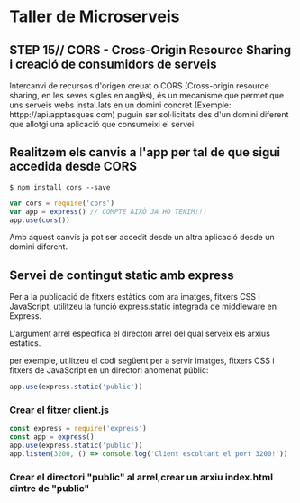 # Taller de Microserveis
## STEP 15// CORS - Cross-Origin Resource Sharing i creació de consumidors de serveis

Intercanvi de recursos d'origen creuat o CORS (Cross-origin resource sharing, en les seves sigles en anglès), és un mecanisme que permet que uns serveis webs instal.lats en un domini concret (Exemple: httpp://api.apptasques.com) puguin ser sol·licitats des d'un domini diferent que allotgi una aplicació que consumeixi el servei.


## Realitzem els canvis a l'app per tal de que sigui accedida desde CORS

```Shell
$ npm install cors --save
```

```JavaScript
var cors = require('cors')
var app = express() // COMPTE AIXÒ JA HO TENIM!!!
app.use(cors())
```

Amb aquest canvis ja pot ser accedit desde un altra aplicació desde un domini diferent.

## Servei de contingut static amb express


Per a la publicació de fitxers estàtics com ara imatges, fitxers CSS i JavaScript, utilitzeu la funció express.static integrada de middleware en Express.

L'argument arrel especifica el directori arrel del qual serveix els arxius estàtics.

per exemple, utilitzeu el codi següent per a servir imatges, fitxers CSS i fitxers de JavaScript en un directori anomenat públic:

```JavaScript
app.use(express.static('public'))
```
### Crear el fitxer client.js
```JavaScript
const express = require('express')
const app = express()
app.use(express.static('public'))
app.listen(3200, () => console.log('Client escoltant el port 3200!'))
```
### Crear el directori "public" al arrel,crear un arxiu index.html dintre de "public"
